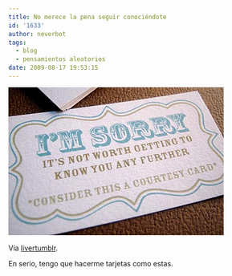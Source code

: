```yaml
---
title: No merece la pena seguir conociéndote
id: '1633'
author: neverbot
tags:
  - blog
  - pensamientos aleatorios
date: 2009-08-17 19:53:15
---
```


[![](./no-merece-la-pena-seguir-conociendote/gQlkWkXFlpdcu947SkxEKDugo1_500.jpg)](http://livercake.tumblr.com/post/133446971/no-te-sientas-mal-pero-ya-no-es-lo-mismo-y-no-lo)

Vía [livertumblr](http://livercake.tumblr.com/post/133446971/no-te-sientas-mal-pero-ya-no-es-lo-mismo-y-no-lo).

En serio, tengo que hacerme tarjetas como estas.